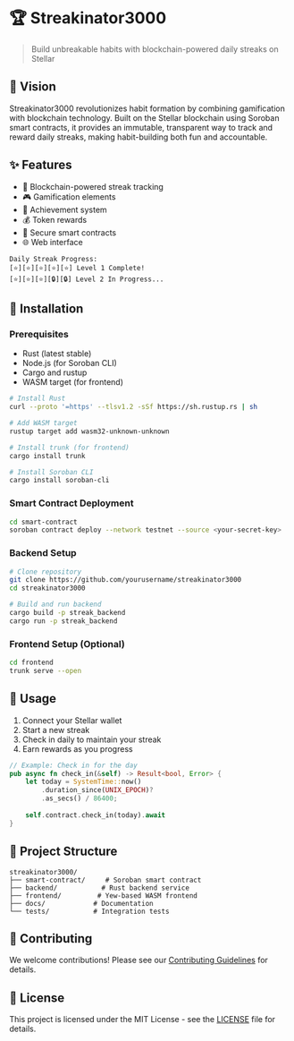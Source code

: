 # 🏆 Streakinator3000

> Build unbreakable habits with blockchain-powered daily streaks on Stellar

## 🌟 Vision

Streakinator3000 revolutionizes habit formation by combining gamification with blockchain technology. Built on the Stellar blockchain using Soroban smart contracts, it provides an immutable, transparent way to track and reward daily streaks, making habit-building both fun and accountable.

## ✨ Features

- 🔗 Blockchain-powered streak tracking
- 🎮 Gamification elements
- 🏅 Achievement system
- 💰 Token rewards
- 🔐 Secure smart contracts
- 🌐 Web interface

```
Daily Streak Progress:
[⭐][⭐][⭐][⭐][⭐] Level 1 Complete!
[⭐][⭐][⭐][🔒][🔒] Level 2 In Progress...
```

## 🚀 Installation

### Prerequisites

- Rust (latest stable)
- Node.js (for Soroban CLI)
- Cargo and rustup
- WASM target (for frontend)

```bash
# Install Rust
curl --proto '=https' --tlsv1.2 -sSf https://sh.rustup.rs | sh

# Add WASM target
rustup target add wasm32-unknown-unknown

# Install trunk (for frontend)
cargo install trunk

# Install Soroban CLI
cargo install soroban-cli
```

### Smart Contract Deployment

```bash
cd smart-contract
soroban contract deploy --network testnet --source <your-secret-key>
```

### Backend Setup

```bash
# Clone repository
git clone https://github.com/yourusername/streakinator3000
cd streakinator3000

# Build and run backend
cargo build -p streak_backend
cargo run -p streak_backend
```

### Frontend Setup (Optional)

```bash
cd frontend
trunk serve --open
```

## 💫 Usage

1. Connect your Stellar wallet
2. Start a new streak
3. Check in daily to maintain your streak
4. Earn rewards as you progress

```rust
// Example: Check in for the day
pub async fn check_in(&self) -> Result<bool, Error> {
    let today = SystemTime::now()
        .duration_since(UNIX_EPOCH)?
        .as_secs() / 86400;
    
    self.contract.check_in(today).await
}
```

## 📁 Project Structure

```
streakinator3000/
├── smart-contract/     # Soroban smart contract
├── backend/           # Rust backend service
├── frontend/         # Yew-based WASM frontend
├── docs/            # Documentation
└── tests/           # Integration tests
```

## 🤝 Contributing

We welcome contributions! Please see our [Contributing Guidelines](CONTRIBUTING.md) for details.

## 📜 License

This project is licensed under the MIT License - see the [LICENSE](LICENSE) file for details.


